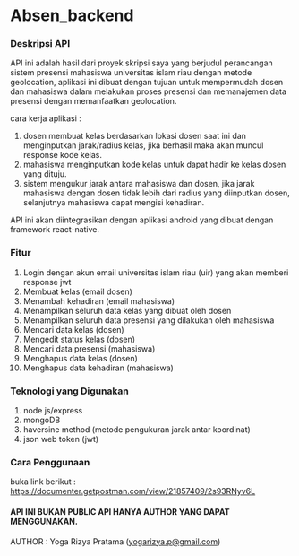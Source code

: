 # Absen_backend
### Deskripsi API
API ini adalah hasil dari proyek skripsi saya yang berjudul perancangan sistem presensi mahasiswa universitas islam riau dengan metode geolocation, aplikasi ini dibuat dengan tujuan untuk mempermudah dosen dan mahasiswa dalam melakukan proses presensi dan memanajemen data presensi dengan memanfaatkan geolocation.

cara kerja aplikasi :
1. dosen membuat kelas berdasarkan lokasi dosen saat ini dan menginputkan jarak/radius kelas, jika berhasil maka akan muncul response kode kelas.
2. mahasiswa menginputkan kode kelas untuk dapat hadir ke kelas dosen yang dituju.
3. sistem mengukur jarak antara mahasiswa dan dosen, jika jarak mahasiswa dengan dosen tidak lebih dari radius yang diinputkan dosen, selanjutnya mahasiswa dapat mengisi kehadiran.

API ini akan diintegrasikan dengan aplikasi android yang dibuat dengan framework react-native.

### Fitur
1. Login dengan akun email universitas islam riau (uir) yang akan memberi response jwt
2. Membuat kelas (email dosen)
3. Menambah kehadiran (email mahasiswa)
4. Menampilkan seluruh data kelas yang dibuat oleh dosen
5. Menampilkan seluruh data presensi yang dilakukan oleh mahasiswa
6. Mencari data kelas (dosen)
7. Mengedit status kelas (dosen)
8. Mencari data presensi (mahasiswa)
9. Menghapus data kelas (dosen)
10. Menghapus data kehadiran (mahasiswa)

### Teknologi yang Digunakan
1. node js/express
2. mongoDB
3. haversine method (metode pengukuran jarak antar koordinat)
4. json web token (jwt)

### Cara Penggunaan
buka link berikut : https://documenter.getpostman.com/view/21857409/2s93RNyv6L

#### API INI BUKAN PUBLIC API HANYA AUTHOR YANG DAPAT MENGGUNAKAN.
AUTHOR : Yoga Rizya Pratama (yogarizya.p@gmail.com)
